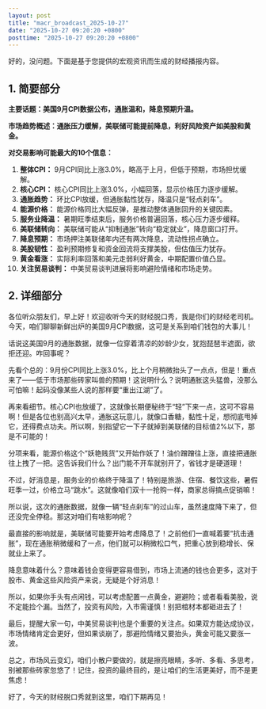 ```yaml
---
layout: post
title: "macr_broadcast_2025-10-27"
date: "2025-10-27 09:20:20 +0800"
posttime: "2025-10-27 09:20:20 +0800"
---
```


好的，没问题。下面是基于您提供的宏观资讯而生成的财经播报内容。

## 1. 简要部分

**主要话题：美国9月CPI数据公布，通胀温和，降息预期升温。**

**市场趋势概述：通胀压力缓解，美联储可能提前降息，利好风险资产如美股和黄金。**

**对交易影响可能最大的10个信息：**

1.  **整体CPI：** 9月CPI同比上涨3.0%，略高于上月，但低于预期，市场担忧缓解。
2.  **核心CPI：** 核心CPI同比上涨3.0%，小幅回落，显示价格压力逐步缓解。
3.  **通胀趋势：** 环比CPI放缓，但通胀黏性犹存，降温只是“轻点刹车”。
4.  **能源价格：** 能源价格同比大幅反弹，是推动整体通胀回升的关键因素。
5.  **服务业降温：** 暑期旺季结束后，服务价格普遍回落，核心压力逐步缓释。
6.  **美联储转向：** 美联储可能从“抑制通胀”转向“稳定就业”，降息窗口打开。
7.  **降息预期：** 市场押注美联储年内还有两次降息，流动性拐点确立。
8.  **美股韧性：** 盈利预期修复和资金回流将支撑美股，但估值压力犹存。
9.  **黄金看涨：** 实际利率回落和美元走弱利好黄金，中期配置价值凸显。
10. **关注贸易谈判：** 中美贸易谈判进展将影响避险情绪和市场走势。

## 2. 详细部分

各位听众朋友们，早上好！欢迎收听今天的财经脱口秀，我是你们的财经老司机。今天，咱们聊聊新鲜出炉的美国9月CPI数据，这可是关系到咱们钱包的大事儿！

话说这美国9月的通胀数据，就像一位穿着清凉的妙龄少女，犹抱琵琶半遮面，欲拒还迎。咋回事呢？

先看个总的：9月份CPI同比上涨3.0%，比上个月稍微抬头了一点点，但是！重点来了——低于市场那些砖家叫兽的预期！这说明什么？说明通胀这头猛兽，没那么可怕嘛！起码没像某些人说的那样要“重出江湖”了。

再来看细节。核心CPI也放缓了，这就像长期便秘终于“轻”下来一点，这可不容易啊！但是各位也别高兴太早，通胀这玩意儿，就像口香糖，黏性十足，想彻底甩掉它，还得费点功夫。所以啊，别指望它一下子就掉到美联储的目标值2%以下，那是不可能的！

分项来看，能源价格这个“妖艳贱货”又开始作妖了！油价蹭蹭往上涨，直接把通胀往上拽了一把。这告诉我们什么？出门能不开车就别开了，省钱才是硬道理！

不过，好消息是，服务业的价格终于降温了！特别是旅游、住宿、餐饮这些，暑假旺季一过，价格立马“跳水”。这就像咱们双十一抢购一样，商家总得搞点促销嘛！

所以说，这次的通胀数据，就像一辆“轻点刹车”的过山车，虽然速度降下来了，但还没完全停稳。那这对咱们有啥影响呢？

最直接的影响就是，美联储可能要开始考虑降息了！之前他们一直喊着要“抗击通胀”，现在通胀稍微缓和了一点，他们就可以稍微松口气，把重心放到稳增长、保就业上来了。

降息意味着什么？意味着钱会变得更容易借到，市场上流通的钱也会更多，这对于股市、黄金这些风险资产来说，无疑是个好消息！

所以，如果你手头有点闲钱，可以考虑配置一点黄金，避避险；或者看看美股，说不定能捡个漏。当然了，投资有风险，入市需谨慎！别把棺材本都砸进去了！

最后，提醒大家一句，中美贸易谈判也是个重要的关注点。如果双方能达成协议，市场情绪肯定会更好，但如果谈崩了，那避险情绪又要抬头，黄金可能又要涨一波。

总之，市场风云变幻，咱们小散户要做的，就是擦亮眼睛，多听、多看、多思考，别被那些砖家忽悠了！记住，投资的最终目的，是让咱们的生活更美好，而不是更焦虑！

好了，今天的财经脱口秀就到这里，咱们下期再见！
